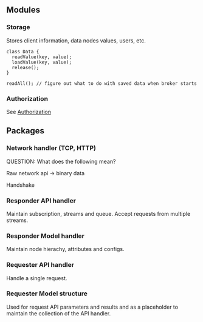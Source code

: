 ## Modules

### Storage 

Stores client information, data nodes values, users, etc.

```
class Data {
  readValue(key, value);
  loadValue(key, value);
  release();
}

readAll(); // figure out what to do with saved data when broker starts
```

### Authorization

See [Authorization](authorization)

## Packages

### Network handler (TCP, HTTP)

QUESTION: What does the following mean?

Raw network api -> binary data

Handshake 

###  Responder API handler

Maintain subscription, streams and queue. Accept requests from multiple streams.

### Responder Model handler

Maintain node hierachy, attributes and configs.

### Requester API handler

Handle a single request. 

### Requester Model structure

Used for request API parameters and results and as a placeholder to maintain the collection of the API handler.
